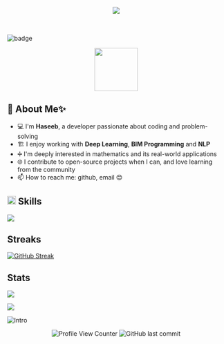 <p align="center">

<img src="https://github.com/Anmol-Baranwal/Cool-GIFs-For-GitHub/assets/74038190/d48893bd-0757-481c-8d7e-ba3e163feae7" />

<br><br>
![badge](https://glitch-image.vercel.app/api?text=Soy%20Haseeb%20%20%20%20%20%20%20%20%20%20%20%20%20)

<p align="center">
<img src="https://user-images.githubusercontent.com/74038190/216655813-c9147cb2-cfee-4955-b591-52cac08f1f60.gif" width="100">

</p>

<!--
Haseeb is a passionate developer with a strong background in civil engineering and architecture. He specializes in Deep Learning, NLP, and BIM Programming, with expertise in Building Information Modeling (BIM) in Korea. As a developer deeply interested in mathematics and real-world problem-solving, Haseeb also contributes to open-source projects and engages with the programming community. With a dual major in architecture and civil engineering, Haseeb bridges technical and creative domains. His interests span machine learning, artificial intelligence, and data-driven engineering solutions. Reach out via GitHub or email.

하심(Haseeb)은 건축학 및 토목공학을 전공한 개발자로, 딥러닝(Deep Learning), 자연어처리(NLP), 그리고 BIM 프로그래밍에 전문성을 가지고 있습니다. 한국에서 BIM(Building Information Modeling) 분야에 경험이 있으며, 수학과 실제 문제 해결에 깊은 관심을 갖고 있습니다. 오픈 소스 프로젝트에 기여하며 개발자 커뮤니티와의 교류를 소중히 여기고 있습니다. 기계 학습, 인공지능, 데이터 기반의 엔지니어링 솔루션에 관심이 있으며, GitHub 또는 이메일을 통해 연락 가능합니다.
-->

## 👋 About Me✨

- 💻 I'm **Haseeb**, a developer passionate about coding and problem-solving
- 🏗️ I enjoy working with **Deep Learning**, **BIM Programming** and **NLP**
- ➗ I'm deeply interested in mathematics and its real-world applications
- 🌐 I contribute to open-source projects when I can, and love learning from the community
- 📫 How to reach me: github, email 😊

## <img src="https://user-images.githubusercontent.com/74038190/212284087-bbe7e430-757e-4901-90bf-4cd2ce3e1852.gif" width="20"> Skills

[![](https://skillicons.dev/icons?i=ts,py,cs,vue,rust,cpp,c,html,sass,postgresql,solidjs,flutter,fortran,godot,js,jenkins,docker,p5js)]()

## Streaks

[![GitHub Streak](https://streak-stats.demolab.com?user=QuantumNovice&theme=vue-dark)](https://git.io/streak-stats)

## Stats

![](https://github-profile-summary-cards.vercel.app/api/cards/profile-details?username=QuantumNovice&theme=vue)

![](https://github-profile-trophy.vercel.app/?username=QuantumNovice&theme=algolia)

![Intro](https://readme-typing-svg.demolab.com?font=Arial&pause=1000&color=D4D4asdD4&width=435&height=30&lines=EOL)

<p align="center">
  <img src="https://komarev.com/ghpvc/?username=QuantumNovice" alt="Profile View Counter" />
  <img src="https://img.shields.io/github/last-commit/QuantumNovice/QuantumNovice" alt="GitHub last commit" />
  
</p>

